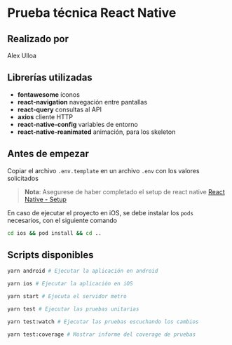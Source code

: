 # Prueba técnica React Native

## Realizado por

Alex Ulloa

## Librerías utilizadas

- **fontawesome** íconos
- **react-navigation** navegación entre pantallas
- **react-query** consultas al API
- **axios** cliente HTTP
- **react-native-config** variables de entorno
- **react-native-reanimated** animación, para los skeleton

## Antes de empezar

Copiar el archivo `.env.template` en un archivo `.env` con los valores
solicitados

> **Nota**: Asegurese de haber completado el setup de react native
> [React Native - Setup](https://reactnative.dev/docs/environment-setup)

En caso de ejecutar el proyecto en iOS, se debe instalar los `pods` necesarios,
con el siguiente comando

```bash
cd ios && pod install && cd ..
```

## Scripts disponibles

```bash
yarn android # Ejecutar la aplicación en android
```

```bash
yarn ios # Ejecutar la aplicación en iOS
```

```bash
yarn start # Ejecuta el servidor metro
```

```bash
yarn test # Ejecutar las pruebas unitarias
```

```bash
yarn test:watch # Ejecutar las pruebas escuchando los cambios
```

```bash
yarn test:coverage # Mostrar informe del coverage de pruebas
```
